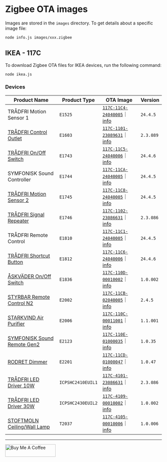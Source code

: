 # Zigbee OTA images

Images are stored in the `images` directory. To get details about a specific image file:

```sh
node info.js images/xxx.zigbee
```

## IKEA - 117C
 To download Zigbee OTA files for IKEA devices, run the following command:

 ```sh
 node ikea.js
 ```

### Devices

| Product Name | Product Type | OTA Image | Version |
|-|-|-|-|
| TRÅDFRI Motion Sensor 1 | `E1525` | [`117C-11C4-24040005`](images/117C-11C4-24040005-tradfri_motion_sensor-24.4.5.zigbee)｜[info](images/117C-11C4-24040005-tradfri_motion_sensor-24.4.5.zigbee.txt) | `24.4.5` |
| [TRÅDFRI Control Outlet](https://www.ikea.com/us/en/p/tradfri-wireless-control-outlet-smart-30356169/) | `E1603` | [`117C-1101-23089631`](images/117C-1101-23089631-tradfri_control_outlet-2.3.089.zigbee)｜[info](images/117C-1101-23089631-tradfri_control_outlet-2.3.089.zigbee.txt) | `2.3.089` |
| [TRÅDFRI On/Off Switch](https://www.ikea.com/us/en/p/tradfri-wireless-dimmer-smart-white-10408598/) | `E1743` | [`117C-11C5-24040006`](images/117C-11C5-24040006-tradfri_onoff_controller-24.4.6)｜[info](images/117C-11C5-24040006-tradfri_onoff_controller-24.4.6.zigbee.txt) | `24.4.6` |
| SYMFONISK Sound Controller | `E1744` | [`117C-11CA-24040005`](images/117C-11CA-24040005-tradfri_dimmer-24.4.5.zigbee)｜[info](images/117C-11CA-24040005-tradfri_dimmer-24.4.5.zigbee.txt) | `24.4.5` |
| [TRÅDFRI Motion Sensor 2](https://www.ikea.com/us/en/p/tradfri-wireless-motion-sensor-smart-white-60377655/) | `E1745` | [`117C-11C8-24040005`](images/117C-11C8-24040005-tradfri_motion_sensor2-24.4.5.zigbee)｜[info](images/117C-11C8-24040005-tradfri_motion_sensor2-24.4.5.zigbee.txt) | `24.4.5` |
| [TRÅDFRI Signal Repeater](https://www.ikea.com/gb/en/p/tradfri-signal-repeater-80424255/) | `E1746` | [`117C-1102-23086631`](images/117C-1102-23086631-tradfri_zigbee_repeater-2.3.086.zigbee)｜[info](images/117C-1102-23086631-tradfri_zigbee_repeater-2.3.086.zigbee.txt) | `2.3.086` |
| TRÅDFRI Remote Control | `E1810` | [`117C-11C1-24040005`](images/117C-11C1-24040005-tradfri_controller-24.4.5.zigbee)｜[info](images/117C-11C1-24040005-tradfri_controller-24.4.5.zigbee.txt) | `24.4.5` |
| [TRÅDFRI Shortcut Button](https://www.ikea.com/us/en/p/tradfri-shortcut-button-white-smart-20356382/) | `E1812` | [`117C-11C6-24040006`](images/117C-11C6-24040006-tradfri_shortcut_button-24.4.6.zigbee)｜[info](images/117C-11C6-24040006-tradfri_shortcut_button-24.4.6.zigbee.txt) | `24.4.6` |
| [ÅSKVÄDER On/Off Switch](https://www.ikea.com/nl/en/p/askvaeder-on-off-switch-50463880/) | `E1836` | [`117C-110D-00010002`](images/117C-110D-00010002-10078247-zingo-lds-plugin-un-1.0.002.zigbee)｜[info](images/117C-110D-00010002-10078247-zingo-lds-plugin-un-1.0.002.zigbee.txt) | `1.0.002` |
| [STYRBAR Remote Control N2](https://www.ikea.com/us/en/p/styrbar-remote-control-smart-white-80488370/) | `E2002` | [`117C-11CB-02040005`](images/117C-11CB-02040005-10078031-zingo-kt-styrbar-re-2.4.5.zigbee)｜[info](images/117C-11CB-02040005-10078031-zingo-kt-styrbar-re-2.4.5.zigbee.txt) | `2.4.5` |
| [STARKVIND Air Purifier](https://www.ikea.com/us/en/p/starkvind-table-with-air-purifier-additional-gas-filter-stained-oak-veneer-white-s29471373/) | `E2006` | [`117C-110C-00011001`](images/117C-110C-00011001-10082261-zingo-lds-starkvind-1.1.001.zigbee)｜[info](images/117C-110C-00011001-10082261-zingo-lds-starkvind-1.1.001.zigbee.txt) | `1.1.001` |
| [SYMFONISK Sound Remote Gen2](https://www.ikea.com/us/en/p/symfonisk-sound-remote-gen-2-30527312/) | `E2123` | [`117C-110E-01000035`](images/117C-110E-01000035-symfonisk_sound_remote_zingo-1.0.35.zigbee)｜[info](images/117C-110E-01000035-symfonisk_sound_remote_zingo-1.0.35.zigbee.txt) | `1.0.35` |
| [RODRET Dimmer](https://www.ikea.com/us/en/p/rodret-wireless-dimmer-power-switch-smart-white-80559800/) | `E2201` | [`117C-11CD-01000047`](images/117C-11CD-01000047-rodret-dimmer-soc-1.0.47.zigbee)｜[info](images/117C-11CD-01000047-rodret-dimmer-soc-1.0.47.zigbee.txt) | `1.0.47` |
| [TRÅDFRI LED Driver 10W](https://www.ikea.com/us/en/p/tradfri-driver-for-wireless-control-smart-gray-10356189/) | `ICPSHC2410EUIL1` | [`117C-4101-23086631`](images/117C-4101-23086631-tradfri_light_ansluta_basic-2.3.086.zigbee)｜[info](images/117C-4101-23086631-tradfri_light_ansluta_basic-2.3.086.zigbee.txt) | `2.3.086` |
| [TRÅDFRI LED Driver 30W](https://www.ikea.com/us/en/p/tradfri-driver-for-wireless-control-smart-gray-60342661/) | `ICPSHC2430EUIL2` | [`117C-4109-00010002`](images/117C-4109-00010002-zingo-ikea-driver-hwpwm-ww-1.0.002.zigbee)｜[info](images/117C-4109-00010002-zingo-ikea-driver-hwpwm-ww-1.0.002.zigbee.txt) | `1.0.002` |
| [STOFTMOLN Ceiling/Wall Lamp](https://www.ikea.com/us/en/p/stoftmoln-led-ceiling-wall-lamp-smart-wireless-dimmable-warm-white-white-60519688/) | `T2037` | [`117C-4105-00010006`](images/117C-4105-00010006-10082264-zingo-lds-stoftmoln-1.0.006.zigbee)｜[info](images/117C-4105-00010006-10082264-zingo-lds-stoftmoln-1.0.006.zigbee.txt) | `1.0.006` |


---
[<img src="https://cdn.buymeacoffee.com/buttons/v2/default-yellow.png" alt="Buy Me A Coffee" style="height: 40px !important;width: 162px !important">](https://www.buymeacoffee.com/dandanache)
